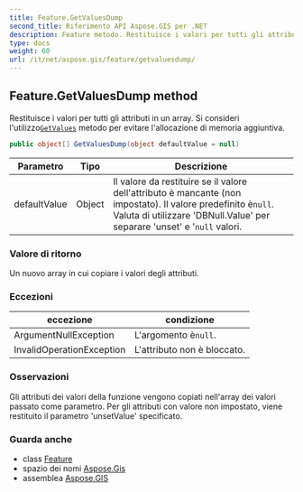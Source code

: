 ```yaml
---
title: Feature.GetValuesDump
second_title: Riferimento API Aspose.GIS per .NET
description: Feature metodo. Restituisce i valori per tutti gli attributi in un array. Si consideri lutilizzoGetValues metodo per evitare lallocazione di memoria aggiuntiva.
type: docs
weight: 60
url: /it/net/aspose.gis/feature/getvaluesdump/
---
```

## Feature.GetValuesDump method

Restituisce i valori per tutti gli attributi in un array. Si consideri l'utilizzo[`GetValues`](../getvalues/) metodo per evitare l'allocazione di memoria aggiuntiva.

```csharp
public object[] GetValuesDump(object defaultValue = null)
```

| Parametro | Tipo | Descrizione |
| --- | --- | --- |
| defaultValue | Object | Il valore da restituire se il valore dell'attributo è mancante (non impostato). Il valore predefinito è`null`. Valuta di utilizzare 'DBNull.Value' per separare 'unset' e '`null` valori. |

### Valore di ritorno

Un nuovo array in cui copiare i valori degli attributi.

### Eccezioni

| eccezione | condizione |
| --- | --- |
| ArgumentNullException | L'argomento è`null`. |
| InvalidOperationException | L'attributo non è bloccato. |

### Osservazioni

Gli attributi dei valori della funzione vengono copiati nell'array dei valori passato come parametro. Per gli attributi con valore non impostato, viene restituito il parametro 'unsetValue' specificato.

### Guarda anche

* class [Feature](../)
* spazio dei nomi [Aspose.Gis](../../feature/)
* assemblea [Aspose.GIS](../../../)


